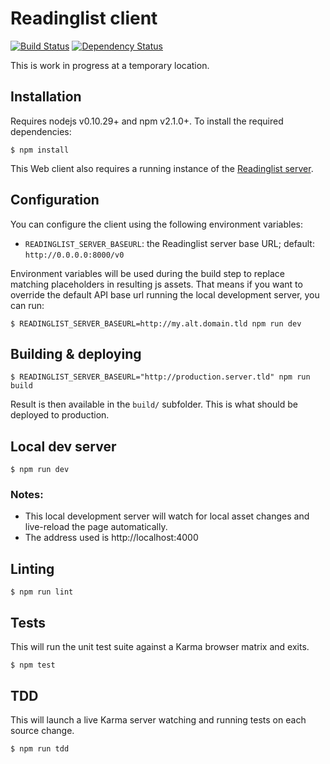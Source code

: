 Readinglist client
==================

[![Build Status](https://travis-ci.org/mozilla-services/readinglist-client.svg?branch=master)](https://travis-ci.org/mozilla-services/readinglist-client) [![Dependency Status](https://www.versioneye.com/user/projects/54d8751237de4a036f000002/badge.svg?style=flat)](https://www.versioneye.com/user/projects/54d8751237de4a036f000002)

This is work in progress at a temporary location.

Installation
------------

Requires nodejs v0.10.29+ and npm v2.1.0+. To install the required dependencies:

    $ npm install

This Web client also requires a running instance of the [Readinglist server](https://github.com/mozilla-services/readinglist).

Configuration
-------------

You can configure the client using the following environment variables:

- `READINGLIST_SERVER_BASEURL`: the Readinglist server base URL; default: `http://0.0.0.0:8000/v0`

Environment variables will be used during the build step to replace matching placeholders in resulting js assets. That means if you want to override the default API base url running the local development server, you can run:

    $ READINGLIST_SERVER_BASEURL=http://my.alt.domain.tld npm run dev

Building & deploying
--------------------

    $ READINGLIST_SERVER_BASEURL="http://production.server.tld" npm run build

Result is then available in the `build/` subfolder. This is what should be deployed to production.

Local dev server
----------------

    $ npm run dev

### Notes:

- This local development server will watch for local asset changes and live-reload the page automatically.
- The address used is http://localhost:4000

Linting
-------

    $ npm run lint

Tests
-----

This will run the unit test suite against a Karma browser matrix and exits.

    $ npm test

TDD
---

This will launch a live Karma server watching and running tests on each source change.

    $ npm run tdd
